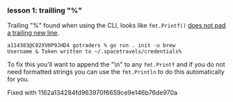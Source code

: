 ### lesson 1: trailling "%"


Trailing "%" found when using the CLI, looks like `fmt.Printf()` [does not pad a trailing new line](https://stackoverflow.com/a/59094048/5660197).

```
a114383@C02XV0P9JHD4 gotraders % go run . init -u brew    
Username & Token written to ~/.spacetravels/credentials% 
```

To fix this you'll want to append the "\n" to any `fmt.Printf` and if you do not need formatted strings you can use the `fmt.Println` to do this automatically for  you.


Fixed with 1162a134284fd963970f6659ce9e146b76de970a
